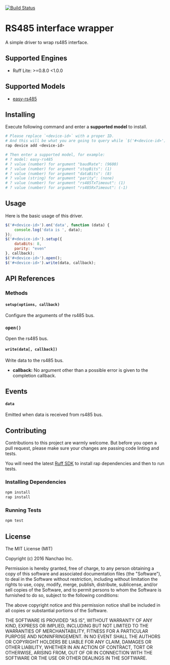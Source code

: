 [![Build Status](https://travis-ci.org/ruff-drivers/easy-rs485-2.svg)](https://travis-ci.org/ruff-drivers/easy-rs485-2)

# RS485 interface wrapper

A simple driver to wrap rs485 interface.

## Supported Engines

* Ruff Lite: >=0.8.0 <1.0.0

## Supported Models

- [easy-rs485](https://rap.ruff.io/devices/easy-rs485)

## Installing

Execute following command and enter a **supported model** to install.

```sh
# Please replace `<device-id>` with a proper ID.
# And this will be what you are going to query while `$('#<device-id>')`.
rap device add <device-id>

# Then enter a supported model, for example:
# ? model: easy-rs485
# ? value (number) for argument "baudRate": (9600)
# ? value (number) for argument "stopBits": (1)
# ? value (number) for argument "dataBits": (8)
# ? value (string) for argument "parity": (none)
# ? value (number) for argument "rs485TxTimeout": (1)
# ? value (number) for argument "rs485RxTimeout": (-1)
```

## Usage

Here is the basic usage of this driver.

```js
$('#<device-id>').on('data', function (data) {
    console.log('data is ', data);
});
$('#<device-id>').setup({
    dataBits: 8,
    parity: "even"
}, callback);
$('#<device-id>').open();
$('#<device-id>').write(data, callback);
```

## API References

### Methods

#### `setup(options, callback)`

Configure the arguments of the rs485 bus.

### `open()`

Open the rs485 bus.

#### `write(data[, callback])`

Write data to the rs485 bus.

- **callback:** No argument other than a possible error is given to the completion callback.

## Events

#### `data`

Emitted when data is received from rs485 bus.

## Contributing

Contributions to this project are warmly welcome. But before you open a pull request, please make sure your changes are passing code linting and tests.

You will need the latest [Ruff SDK](https://ruff.io/zh-cn/docs/download.html) to install rap dependencies and then to run tests.

### Installing Dependencies

```sh
npm install
rap install
```

### Running Tests

```sh
npm test
```

## License

The MIT License (MIT)

Copyright (c) 2016 Nanchao Inc.

Permission is hereby granted, free of charge, to any person obtaining a copy of this software and associated documentation files (the "Software"), to deal in the Software without restriction, including without limitation the rights to use, copy, modify, merge, publish, distribute, sublicense, and/or sell copies of the Software, and to permit persons to whom the Software is furnished to do so, subject to the following conditions:

The above copyright notice and this permission notice shall be included in all copies or substantial portions of the Software.

THE SOFTWARE IS PROVIDED "AS IS", WITHOUT WARRANTY OF ANY KIND, EXPRESS OR IMPLIED, INCLUDING BUT NOT LIMITED TO THE WARRANTIES OF MERCHANTABILITY, FITNESS FOR A PARTICULAR PURPOSE AND NONINFRINGEMENT. IN NO EVENT SHALL THE AUTHORS OR COPYRIGHT HOLDERS BE LIABLE FOR ANY CLAIM, DAMAGES OR OTHER LIABILITY, WHETHER IN AN ACTION OF CONTRACT, TORT OR OTHERWISE, ARISING FROM, OUT OF OR IN CONNECTION WITH THE SOFTWARE OR THE USE OR OTHER DEALINGS IN THE SOFTWARE.
